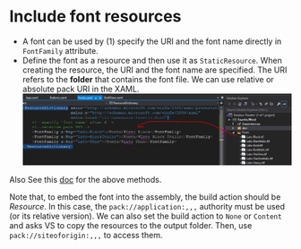 ﻿# Include font resources
- A font can be used by (1) specify the URI and the font name directly in `FontFamily` attribute. 
- Define the font as a resource and then use it as `StaticResource`. When creating the resource, the URI and the font name are specified.
The URI refers to the **folder** that contains the font file.
We can use relative or absolute pack URI in the XAML.
![](img/fonts.png)

Also See this [doc](https://docs.microsoft.com/en-us/dotnet/api/system.windows.media.fontfamily?view=net-5.0#specifying-fonts-in-alternate-directories) for the above methods.

Note that, to embed the font into the assembly, the build action should be *Resource*. In this case, the `pack://application:,,,` authority must be used (or its relative version). We can also set the build action to `None` or `Content` and asks VS to copy the resources to the output folder. Then, use `pack://siteoforigin:,,,` to access them.